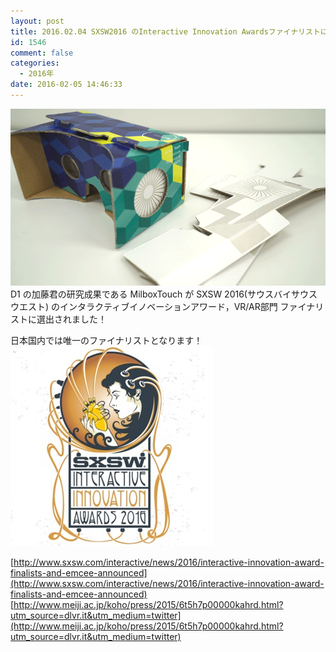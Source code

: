 ```yaml
---
layout: post
title: 2016.02.04 SXSW2016 のInteractive Innovation Awardsファイナリストに選出されました！
id: 1546
comment: false
categories:
  - 2016年
date: 2016-02-05 14:46:33
---
```


[![milboxtouch](/wp-content/uploads/2015/07/milboxtouch.png)](/wp-content/uploads/2015/07/milboxtouch.png)
D1 の加藤君の研究成果である MilboxTouch が SXSW 2016(サウスバイサウスウエスト)
のインタラクティブイノベーションアワード，VR/AR部門 ファイナリストに選出されました！

日本国内では唯一のファイナリストとなります！
[![sxsw](/wp-content/uploads/2016/02/sxsw.jpg)](/wp-content/uploads/2016/02/sxsw.jpg)

[http://www.sxsw.com/interactive/news/2016/interactive-innovation-award-finalists-and-emcee-announced](http://www.sxsw.com/interactive/news/2016/interactive-innovation-award-finalists-and-emcee-announced)
[http://www.meiji.ac.jp/koho/press/2015/6t5h7p00000kahrd.html?utm_source=dlvr.it&utm_medium=twitter](http://www.meiji.ac.jp/koho/press/2015/6t5h7p00000kahrd.html?utm_source=dlvr.it&utm_medium=twitter)
